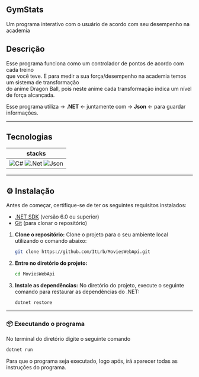 ## GymStats

Um programa interativo com o usuário de acordo com seu desempenho na academia

## Descrição

Esse programa funciona como um controlador de pontos de acordo com cada treino <br>
que você teve. E para medir a sua força/desempenho na academia temos um sistema de transformação <br>
do anime Dragon Ball, pois neste anime cada transformação indica um nível de força alcançada. <br>

Esse programa utiliza -> **.NET** <- juntamente com -> **Json** <- para guardar informações.

------------------------

## Tecnologias                                

| stacks |
|:-----------:|
|  ![C#](https://img.shields.io/badge/c%23-%23239120.svg?style=for-the-badge&logo=csharp&logoColor=white)  ![.Net](https://img.shields.io/badge/.NET-5C2D91?style=for-the-badge&logo=.net&logoColor=white) ![Json](https://img.shields.io/badge/json-323330?style=for-the-badge&logo=json&logoColor=white) |

------------------------

## ⚙ Instalação   

Antes de começar, certifique-se de ter os seguintes requisitos instalados:

- [.NET SDK](https://dotnet.microsoft.com/download) (versão 6.0 ou superior)
- [Git](https://git-scm.com/) (para clonar o repositório)

1. **Clone o repositório:**
   Clone o projeto para o seu ambiente local utilizando o comando abaixo:

    ```bash
    git clone https://github.com/ItLrb/MoviesWebApi.git
    ```
2. **Entre no diretório do projeto:**

    ```bash
    cd MoviesWebApi
    ```
3. **Instale as dependências:**
  No diretório do projeto, execute o seguinte comando para restaurar as dependências do .NET:

    ```bash
    dotnet restore
    ```

------------------------

### 📦 Executando o programa

No terminal do diretório digite o seguinte comando
  ```bash
  dotnet run
  ```
Para que o programa seja executado, logo após, irá aparecer todas as instruções do programa.
